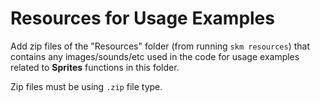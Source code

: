 # Resources for Usage Examples

Add zip files of the "Resources" folder (from running `skm resources`) that contains any images/sounds/etc used in the code for usage examples related to **Sprites** functions in this folder.

Zip files must be using `.zip` file type.
